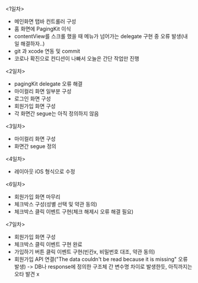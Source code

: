 <1일차>
- 메인화면 탭바 컨트롤러 구성
- 홈 화면에 PagingKit 이식
- contentView를 스크롤 했을 때 메뉴가 넘어가는 delegate 구현 중 오류 발생(내일 해결하자..)
- git 과 xcode 연동 및 commit
- 코로나 확진으로 컨디션이 나빠서 오늘은 간단 작업만 진행

<2일차>
- pagingKit delegate 오류 해결
- 마이컬리 화면 일부분 구성
- 로그인 화면 구성
- 회원가입 화면 구성
- 각 화면간 segue는 아직 정의하지 않음

<3일차>
- 마이컬리 화면 구성
- 화면간 segue 정의

<4일차>
- 레이아웃 iOS 형식으로 수정

<6일차>
- 회원가입 화면 마무리
- 체크박스 구성(성별 선택 및 약관 동의)
- 체크박스 클릭 이벤트 구현(체크 해제시 오류 해결 필요)

<7일차>
- 회원가입 화면 구성
- 체크박스 클릭 이벤트 구현 완료
- 가입하기 버튼 클릭 이벤트 구현(빈칸x, 비밀번호 대조, 약관 동의)
- 회원가입 API 연결("The data couldn't be read because it is missing" 오류 발생) -> DB나 response에 정의한 구조체 간 변수명 차이로 발생한듯, 아직까지는 오타 발견 x
